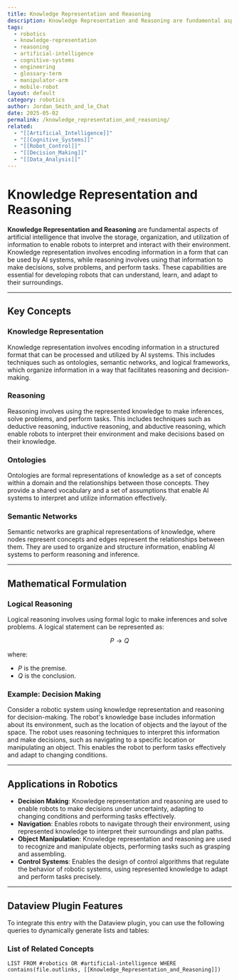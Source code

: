 ```yaml
---
title: Knowledge Representation and Reasoning
description: Knowledge Representation and Reasoning are fundamental aspects of artificial intelligence that involve the storage, organization, and utilization of information to enable robots to interpret and interact with their environment.
tags:
  - robotics
  - knowledge-representation
  - reasoning
  - artificial-intelligence
  - cognitive-systems
  - engineering
  - glossary-term
  - manipulator-arm
  - mobile-robot
layout: default
category: robotics
author: Jordan_Smith_and_le_Chat
date: 2025-05-02
permalink: /knowledge_representation_and_reasoning/
related:
  - "[[Artificial_Intelligence]]"
  - "[[Cognitive_Systems]]"
  - "[[Robot_Control]]"
  - "[[Decision_Making]]"
  - "[[Data_Analysis]]"
---
```


# Knowledge Representation and Reasoning

**Knowledge Representation and Reasoning** are fundamental aspects of artificial intelligence that involve the storage, organization, and utilization of information to enable robots to interpret and interact with their environment. Knowledge representation involves encoding information in a form that can be used by AI systems, while reasoning involves using that information to make decisions, solve problems, and perform tasks. These capabilities are essential for developing robots that can understand, learn, and adapt to their surroundings.

---

## Key Concepts

### Knowledge Representation

Knowledge representation involves encoding information in a structured format that can be processed and utilized by AI systems. This includes techniques such as ontologies, semantic networks, and logical frameworks, which organize information in a way that facilitates reasoning and decision-making.

### Reasoning

Reasoning involves using the represented knowledge to make inferences, solve problems, and perform tasks. This includes techniques such as deductive reasoning, inductive reasoning, and abductive reasoning, which enable robots to interpret their environment and make decisions based on their knowledge.

### Ontologies

Ontologies are formal representations of knowledge as a set of concepts within a domain and the relationships between those concepts. They provide a shared vocabulary and a set of assumptions that enable AI systems to interpret and utilize information effectively.

### Semantic Networks

Semantic networks are graphical representations of knowledge, where nodes represent concepts and edges represent the relationships between them. They are used to organize and structure information, enabling AI systems to perform reasoning and inference.

---

## Mathematical Formulation

### Logical Reasoning

Logical reasoning involves using formal logic to make inferences and solve problems. A logical statement can be represented as:

$$
P \rightarrow Q
$$

where:
- $P$ is the premise.
- $Q$ is the conclusion.

### Example: Decision Making

Consider a robotic system using knowledge representation and reasoning for decision-making. The robot's knowledge base includes information about its environment, such as the location of objects and the layout of the space. The robot uses reasoning techniques to interpret this information and make decisions, such as navigating to a specific location or manipulating an object. This enables the robot to perform tasks effectively and adapt to changing conditions.

---

## Applications in Robotics

- **Decision Making**: Knowledge representation and reasoning are used to enable robots to make decisions under uncertainty, adapting to changing conditions and performing tasks effectively.
- **Navigation**: Enables robots to navigate through their environment, using represented knowledge to interpret their surroundings and plan paths.
- **Object Manipulation**: Knowledge representation and reasoning are used to recognize and manipulate objects, performing tasks such as grasping and assembling.
- **Control Systems**: Enables the design of control algorithms that regulate the behavior of robotic systems, using represented knowledge to adapt and perform tasks precisely.

---

## Dataview Plugin Features

To integrate this entry with the Dataview plugin, you can use the following queries to dynamically generate lists and tables:

### List of Related Concepts

```dataview
LIST FROM #robotics OR #artificial-intelligence WHERE contains(file.outlinks, [[Knowledge_Representation_and_Reasoning]])
